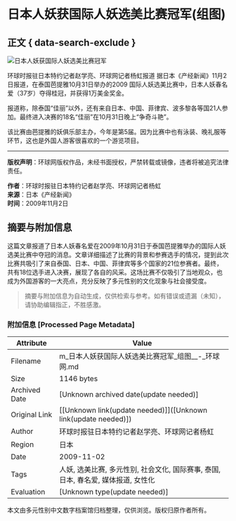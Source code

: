 # 日本人妖获国际人妖选美比赛冠军(组图)

## 正文 { data-search-exclude }


![日本人妖获国际人妖选美比赛冠军](https://rs2.huanqiucdn.cn/huanqiucdn/image/m/share.jpg)

环球时报驻日本特约记者赵学亮、环球网记者杨虹报道 据日本《产经新闻》11月2日报道，在泰国芭提雅10月31日举办的2009 国际人妖选美比赛中，日本人妖春名爱（37岁）夺得桂冠，并获得1万美金奖金。

报道称，除泰国“佳丽”以外，还有来自日本、中国、菲律宾、波多黎各等国21人参加。最终进入决赛的18名“佳丽”在10月31日晚上“争奇斗艳”。

该比赛由芭提雅的妖俱乐部主办，今年是第5届。因为比赛中也有泳装、晚礼服等环节，这也是外国人游客很喜欢的一个游览项目。

---

**版权声明**：环球网版权作品，未经书面授权，严禁转载或镜像，违者将被追究法律责任。

**作者**：环球时报驻日本特约记者赵学亮、环球网记者杨虹  
**来源**：日本《产经新闻》  
**时间**：2009年11月2日  

<!-- tcd_original_link https://m.huanqiu.com/article/9CaKrnJmBj1 -->


## 摘要与附加信息

<!-- tcd_abstract -->
这篇文章报道了日本人妖春名爱在2009年10月31日于泰国芭提雅举办的国际人妖选美比赛中夺冠的消息。文章详细描述了比赛的背景和参赛选手的情况，提到此次比赛共吸引了来自泰国、日本、中国、菲律宾等多个国家的21位参赛者。最终，共有18位选手进入决赛，展现了各自的风采。这场比赛不仅吸引了当地观众，也成为外国游客的一大亮点，充分反映了多元性别的文化现象与社会接受度。
<!-- tcd_abstract_end -->

> 摘要与附加信息为自动生成，仅供检索与参考。如有错误或遗漏（未知），请协助编辑指正，不胜感激。

### 附加信息 [Processed Page Metadata]

| Attribute       | Value                                  |
|-----------------|----------------------------------------|
| Filename        | m_日本人妖获国际人妖选美比赛冠军_组图__-_环球网.md                             |
| Size            | 1146 bytes                           |
| Archived Date   | [Unknown archived date(update needed)]                             |
| Original Link   | [[Unknown link(update needed)]]([Unknown link(update needed)])                       |
| Author          | 环球时报驻日本特约记者赵学亮、环球网记者杨虹                               |
| Region          | 日本                               |
| Date            | 2009-11-02                                 |
| Tags            | 人妖, 选美比赛, 多元性别, 社会文化, 国际赛事, 泰国, 日本, 春名爱, 媒体报道, 女性化                                 |
| Evaluation            | [Unknown type(update needed)]                                 |
<!-- tcd_table_end -->

本文由多元性别中文数字档案馆归档整理，仅供浏览。版权归原作者所有。
